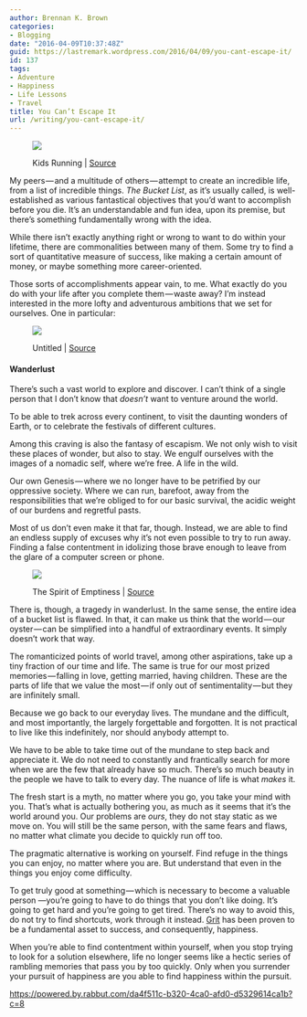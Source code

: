 ```yaml
---
author: Brennan K. Brown
categories:
- Blogging
date: "2016-04-09T10:37:48Z"
guid: https://lastremark.wordpress.com/2016/04/09/you-cant-escape-it/
id: 137
tags:
- Adventure
- Happiness
- Life Lessons
- Travel
title: You Can’t Escape It
url: /writing/you-cant-escape-it/
---
```


<figure class="wp-caption">

<img data-width="1024" data-height="903" src="https://cdn-images-1.medium.com/max/2560/1*RxwPBWA2ey1yQyGVCRGuRQ.jpeg" /> <figcaption class="wp-caption-text">Kids Running | <a href="https://www.flickr.com/photos/wagnertc/4812793374" target="_blank" rel="noopener noreferrer">Source</a></figcaption></figure>

<span>My</span> peers — and a multitude of others — attempt to create an incredible life, from a list of incredible things. _The Bucket List_, as it’s usually called, is well-established as various fantastical objectives that you’d want to accomplish before you die. It’s an understandable and fun idea, upon its premise, but there’s something fundamentally wrong with the idea.

While there isn’t exactly anything right or wrong to want to do within your lifetime, there are commonalities between many of them. Some try to find a sort of quantitative measure of success, like making a certain amount of money, or maybe something more career-oriented.

<!--more-->

Those sorts of accomplishments appear vain, to me. What exactly do you do with your life after you complete them — waste away? I’m instead interested in the more lofty and adventurous ambitions that we set for ourselves. One in particular:

<figure class="wp-caption">

<img data-width="4608" data-height="2592" src="https://cdn-images-1.medium.com/max/600/1*KiLJ63JepjUhbBxsL4zBTA.jpeg" /> <figcaption class="wp-caption-text">Untitled | <a href="https://www.pexels.com/photo/mountains-black-and-white-snow-alps-8729/" target="_blank" rel="noopener noreferrer">Source</a></figcaption></figure>

#### Wanderlust

There’s such a vast world to explore and discover. I can’t think of a single person that I don’t know that _doesn’t_ want to venture around the world.

To be able to trek across every continent, to visit the daunting wonders of Earth, or to celebrate the festivals of different cultures.

Among this craving is also the fantasy of escapism. We not only wish to visit these places of wonder, but also to stay. We engulf ourselves with the images of a nomadic self, where we’re free. A life in the wild.

Our own Genesis — where we no longer have to be petrified by our oppressive society. Where we can run, barefoot, away from the responsibilities that we’re obliged to for our basic survival, the acidic weight of our burdens and regretful pasts.

Most of us don’t even make it that far, though. Instead, we are able to find an endless supply of excuses why it’s not even possible to try to run away. Finding a false contentment in idolizing those brave enough to leave from the glare of a computer screen or phone.

<figure class="wp-caption">

<img data-width="3487" data-height="2615" src="https://cdn-images-1.medium.com/max/800/1*J7CltHdy3kmdNIhOBgtI3w.jpeg" /> <figcaption class="wp-caption-text">The Spirit of Emptiness | <a href="https://www.flickr.com/photos/thomasleuthard/6060549757" target="_blank" rel="noopener noreferrer">Source</a></figcaption></figure>

<span>T</span>here is, though, a tragedy in wanderlust. In the same sense, the entire idea of a bucket list is flawed. In that, it can make us think that the world — our oyster — can be simplified into a handful of extraordinary events. It simply doesn’t work that way.

The romanticized points of world travel, among other aspirations, take up a tiny fraction of our time and life. The same is true for our most prized memories — falling in love, getting married, having children. These are the parts of life that we value the most — if only out of sentimentality — but they are infinitely small.

Because we go back to our everyday lives. The mundane and the difficult, and most importantly, the largely forgettable and forgotten. It is not practical to live like this indefinitely, nor should anybody attempt to.

We have to be able to take time out of the mundane to step back and appreciate it. We do not need to constantly and frantically search for more when we are the few that already have so much. There’s so much beauty in the people we have to talk to every day. The nuance of life is what _makes_ it.

The fresh start is a myth, no matter where you go, you take your mind with you. That’s what is actually bothering you, as much as it seems that it’s the world around you. Our problems are _ours_, they do not stay static as we move on. You will still be the same person, with the same fears and flaws, no matter what climate you decide to quickly run off too.

The pragmatic alternative is working on yourself. Find refuge in the things you can enjoy, no matter where you are. But understand that even in the things you enjoy come difficulty.

To get truly good at something — which is necessary to become a valuable person —you’re going to have to do things that you don’t like doing. It’s going to get hard and you’re going to get tired. There’s no way to avoid this, do not try to find shortcuts, work through it instead. <a href="https://www.ted.com/talks/angela_lee_duckworth_the_key_to_success_grit?language=en" target="_blank" rel="noopener noreferrer">Grit</a> has been proven to be a fundamental asset to success, and consequently, happiness.

When you’re able to find contentment within yourself, when you stop trying to look for a solution elsewhere, life no longer seems like a hectic series of rambling memories that pass you by too quickly. Only when you surrender your pursuit of happiness are you able to find happiness within the pursuit.

<https://powered.by.rabbut.com/da4f511c-b320-4ca0-afd0-d5329614ca1b?c=8>

